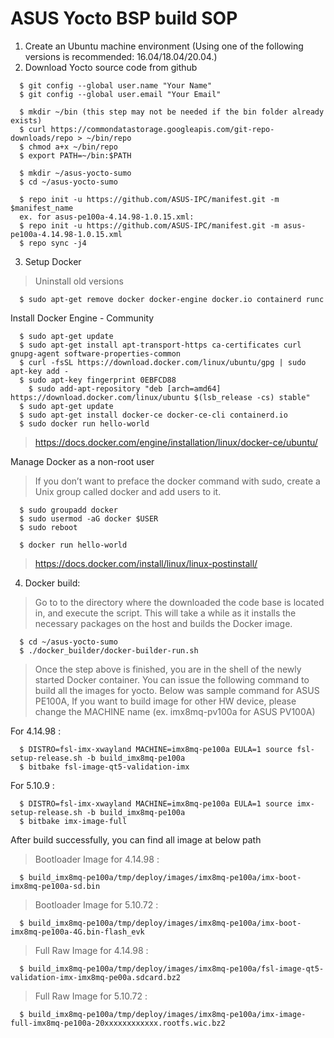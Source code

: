 # ASUS Yocto BSP build SOP
1.	Create an Ubuntu machine environment (Using one of the following versions is recommended: 16.04/18.04/20.04.)
2.	Download Yocto source code from github
```
  $ git config --global user.name "Your Name"
  $ git config --global user.email "Your Email"

  $ mkdir ~/bin (this step may not be needed if the bin folder already exists)
  $ curl https://commondatastorage.googleapis.com/git-repo-downloads/repo > ~/bin/repo
  $ chmod a+x ~/bin/repo
  $ export PATH=~/bin:$PATH

  $ mkdir ~/asus-yocto-sumo
  $ cd ~/asus-yocto-sumo

  $ repo init -u https://github.com/ASUS-IPC/manifest.git -m $manifest_name
  ex. for asus-pe100a-4.14.98-1.0.15.xml:
  $ repo init -u https://github.com/ASUS-IPC/manifest.git -m asus-pe100a-4.14.98-1.0.15.xml
  $ repo sync -j4
```
3.	Setup Docker
> Uninstall old versions
```
  $ sudo apt-get remove docker docker-engine docker.io containerd runc
```
Install Docker Engine - Community
```
  $ sudo apt-get update
  $ sudo apt-get install apt-transport-https ca-certificates curl gnupg-agent software-properties-common
  $ curl -fsSL https://download.docker.com/linux/ubuntu/gpg | sudo apt-key add -
  $ sudo apt-key fingerprint 0EBFCD88
    $ sudo add-apt-repository "deb [arch=amd64] https://download.docker.com/linux/ubuntu $(lsb_release -cs) stable"
  $ sudo apt-get update
  $ sudo apt-get install docker-ce docker-ce-cli containerd.io
  $ sudo docker run hello-world
```
> https://docs.docker.com/engine/installation/linux/docker-ce/ubuntu/

Manage Docker as a non-root user
> If you don’t want to preface the docker command with sudo, create a Unix group called docker and add users to it.
```
  $ sudo groupadd docker
  $ sudo usermod -aG docker $USER
  $ sudo reboot
  
  $ docker run hello-world
```
> https://docs.docker.com/install/linux/linux-postinstall/

4.	Docker build:
> Go to to the directory where the downloaded the code base is located in, and execute the script. This will take a while as it installs the necessary packages on the host and builds the Docker image.
```
  $ cd ~/asus-yocto-sumo
  $ ./docker_builder/docker-builder-run.sh
```
> Once the step above is finished, you are in the shell of the newly started Docker container. You can issue the following command to build all the images for yocto.
Below was sample command for ASUS PE100A, If you want to build image for other HW device, please change the MACHINE name (ex. imx8mq-pv100a for ASUS PV100A)

For 4.14.98 :
```
  $ DISTRO=fsl-imx-xwayland MACHINE=imx8mq-pe100a EULA=1 source fsl-setup-release.sh -b build_imx8mq-pe100a
  $ bitbake fsl-image-qt5-validation-imx
```
For 5.10.9 :
```
  $ DISTRO=fsl-imx-xwayland MACHINE=imx8mq-pe100a EULA=1 source imx-setup-release.sh -b build_imx8mq-pe100a
  $ bitbake imx-image-full
```
After build successfully, you can find all image at below path
> Bootloader Image for 4.14.98 :
```
  $ build_imx8mq-pe100a/tmp/deploy/images/imx8mq-pe100a/imx-boot-imx8mq-pe100a-sd.bin
```
> Bootloader Image for 5.10.72 :
```
  $ build_imx8mq-pe100a/tmp/deploy/images/imx8mq-pe100a/imx-boot-imx8mq-pe100a-4G.bin-flash_evk
```
> Full Raw Image for 4.14.98 :
```
  $ build_imx8mq-pe100a/tmp/deploy/images/imx8mq-pe100a/fsl-image-qt5-validation-imx-imx8mq-pe00a.sdcard.bz2
```
> Full Raw Image for 5.10.72 :
```
  $ build_imx8mq-pe100a/tmp/deploy/images/imx8mq-pe100a/imx-image-full-imx8mq-pe100a-20xxxxxxxxxxxx.rootfs.wic.bz2
```
